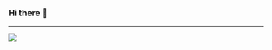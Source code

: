 ### Hi there 👋
<hr>

<a>
  <img align="center" src="https://github-readme-stats.vercel.app/api/top-langs/?username=jord1e&layout=compact&langs_count=6&hide_border=true&hide_title=true&theme=react"/>
</a>


<!--
<a>
  <img align="center" src="https://github-readme-stats.vercel.app/api?username=jord1e&show_icons=true&count_private=true&hide_rank=true&hide_title=true"/>
</a>
![jordieh's Github stats](https://github-readme-stats.vercel.app/api?username=jordieh&show_icons=true&count_private=true&hide_rank=true)

![Top Languages](https://github-readme-stats.vercel.app/api/top-langs/?username=jordieh)
-->

